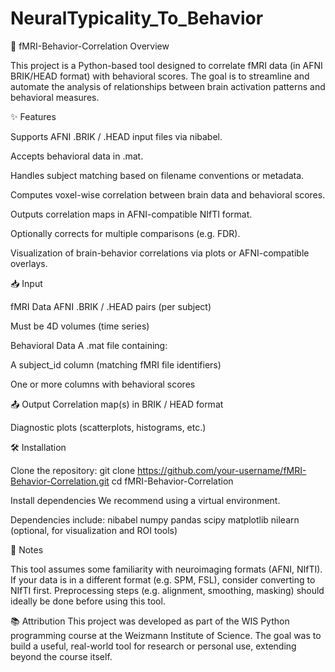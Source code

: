 # NeuralTypicality_To_Behavior
🧠 fMRI-Behavior-Correlation
Overview

This project is a Python-based tool designed to correlate fMRI data (in AFNI BRIK/HEAD format) with behavioral scores. The goal is to streamline and automate the analysis of relationships between brain activation patterns and behavioral measures.

✨ Features

Supports AFNI .BRIK / .HEAD input files via nibabel.

Accepts behavioral data in .mat.

Handles subject matching based on filename conventions or metadata.

Computes voxel-wise correlation between brain data and behavioral scores.

Outputs correlation maps in AFNI-compatible NIfTI format.

Optionally corrects for multiple comparisons (e.g. FDR).

Visualization of brain-behavior correlations via plots or AFNI-compatible overlays.

📥 Input

fMRI Data
AFNI .BRIK / .HEAD pairs (per subject)

Must be 4D volumes (time series)

Behavioral Data
A .mat file containing:

A subject_id column (matching fMRI file identifiers)

One or more columns with behavioral scores

📤 Output
Correlation map(s) in BRIK / HEAD format

Diagnostic plots (scatterplots, histograms, etc.)

🛠 Installation

Clone the repository:
git clone https://github.com/your-username/fMRI-Behavior-Correlation.git
cd fMRI-Behavior-Correlation

Install dependencies
We recommend using a virtual environment.

Dependencies include:
nibabel
numpy
pandas
scipy
matplotlib
nilearn (optional, for visualization and ROI tools)

📎 Notes

This tool assumes some familiarity with neuroimaging formats (AFNI, NIfTI).
If your data is in a different format (e.g. SPM, FSL), consider converting to NIfTI first.
Preprocessing steps (e.g. alignment, smoothing, masking) should ideally be done before using this tool.

📚 Attribution
This project was developed as part of the WIS Python programming course at the Weizmann Institute of Science.
The goal was to build a useful, real-world tool for research or personal use, extending beyond the course itself.

